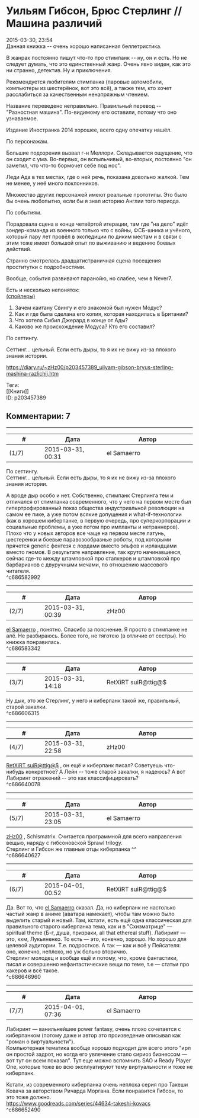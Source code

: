 Уильям Гибсон, Брюс Стерлинг // Машина различий
===============================================

  
2015-03-30, 23:54  
 Данная книжка -- очень хорошо написанная беллетристика.   
   
 В жанрах постоянно пишут что-то про стимпанк -- ну, он и есть. Но не следует думать, что это единственный жанр. Очень явно виден, как это ни странно, детектив. Ну и приключения.   
   
 Рекомендуется любителям стимпанка (паровые автомобили, компьютеры из шестерёнок, вот это всё), а также тем, кто хочет расслабиться за качественным ненапряжным чтением.   
   
 Название переведено неправильно. Правильный перевод -- "Разностная машина". По-видимому его оставили, потому что оно узнаваемое.   
   
 Издание Иностранка 2014 хорошее, всего одну опечатку нашёл.   
   
 По персонажам.   
   
 Большие подозрения вызвал г-н Меллори. Складывается ощущение, что он сходит с ума. Во-первых, он вспыльчивый, во-вторых, постоянно "он заметил, что что-то бормочет себе под нос".   
   
 Леди Ада в тех местах, где о ней речь, показана довольно жалкой. Тем не менее, у неё много поклонников.   
   
 Множество других персонажей имеют реальные прототипы. Это было бы очень любопытно, если бы я знал историю Англии того периода.   
   
 По событиям.   
   
 Порадовала сцена в конце четвёртой итерации, там где "на дело" идёт зондер-команда из военного только что с войны, ФСБ-шника и учёного, который пару лет провёл в экспедиции по диким местам и в связи с этим тоже имеет большой опыт по выживанию и ведению боевых действий.   
   
 Странно смотрелась двадцатистраничная сцена посещения проститутки с подробностями.   
   
 Вообще, события развивают паранойю, но слабее, чем в Never7.   
   
 Есть и несколько непоняток:   
  [(спойлеры)](https://zHz00.diary.ru/p203457389.htm?index=1#linkmore203457389m1)      
 1. Зачем каитану Свингу и его знакомой был нужен Модус?   
 2. Как и где была сделана его копия, которая находилась в Британии?   
 3. Что хотела Сибил Джерард в конце от Ады?   
 4. Каково же происхождение Модуса? Кто его составил?     
   
 По сеттингу.   
   
 Сеттинг... цельный. Если есть дыры, то я их не вижу из-за плохого знания истории.   
  
<https://diary.ru/~zHz00/p203457389_uilyam-gibson-bryus-sterling-mashina-razlichij.htm>  
  
Теги:  
[[Книги]]  
ID: p203457389  


Комментарии: 7
--------------

  


---



|         #         |              Дата              |                     Автор                     |           ID           |
| --- | --- | --- | --- |
| (1/7) | 2015-03-31, 00:31 | el Samaerro | c686582992 |

  
  По сеттингу.   
 Сеттинг... цельный. Если есть дыры, то я их не вижу из-за плохого знания истории.    
   
 А вроде дыр особо и нет. Собственно, стимпанк Стерлинга тем и отличался от стимпанка современного, что у него на первом месте был гипертрофированный показ общества индустриальной революции на самом ее пике, а уже потом всякие допущения и what-if-технологии (как в хорошем киберпанке, в первую очередь, про суперкорпорации и социальные проблемы, а уже потом про импланты и нетраннеров).   
 Плохо что у новых авторов все чаще на первом месте латунь, шестеренки и боевые паравозообразные роботы, под которыми прячется generic фентезя с лордами вместо эльфов и ирландцами вместо гномов. В результате направление, так круто начинавшееся, сейчас где-то между штамповкой про сталкеров и штамповкой про барбарианов с двуручными мечами, по отношению массового читателя.   
 ^c686582992

---



|         #         |              Дата              |                     Автор                     |           ID           |
| --- | --- | --- | --- |
| (2/7) | 2015-03-31, 00:39 | zHz00 | c686583342 |

  
  [el Samaerro](http://samaerro.diary.ru "-___-")  , понятно. Спасибо за пояснение. Я просто в стимпанке не алё. Не разбираюсь. Более того, не тяготею (в отличие от сестры). Но книжка понравилась.   
 ^c686583342

---



|         #         |              Дата              |                     Автор                     |           ID           |
| --- | --- | --- | --- |
| (3/7) | 2015-03-31, 14:18 | RetXiRT suiR@ttig@$ | c686606315 |

  
  Ну дык, это же Стерлинг, у него и киберпанк такой же, правильный, старой закалки.    
 ^c686606315

---



|         #         |              Дата              |                     Автор                     |           ID           |
| --- | --- | --- | --- |
| (4/7) | 2015-03-31, 22:58 | zHz00 | c686640078 |

  
  [RetXiRT suiR@ttig@$](http://Hellspawn.diary.ru "Koneko-chan shrine")  , он ещё и киберпанк писал? Советуешь что-нибудь конкретное? А Лейн -- тоже старой закалки, я надеюсь? А вот Лабиринт отражений -- это как классифицировать?   
 ^c686640078

---



|         #         |              Дата              |                     Автор                     |           ID           |
| --- | --- | --- | --- |
| (5/7) | 2015-03-31, 23:05 | el Samaerro | c686640627 |

  
  [zHz00](https://zHz00.diary.ru "Untitled")  , Schismatrix. Считается программной для всего направления вещью, наряду с гибсоновской Sprawl trilogy.   
 Стерлинг и Гибсон же главные отцы киберпанка ^^   
 ^c686640627

---



|         #         |              Дата              |                     Автор                     |           ID           |
| --- | --- | --- | --- |
| (6/7) | 2015-04-01, 00:52 | RetXiRT suiR@ttig@$ | c686646960 |

  
  Да. Вот то, что  [el Samaerro](http://samaerro.diary.ru "-___-")  сказал. Да, но киберпанк не настолько частый жанр в аниме (аватара намекает), чтобы там можно было выделить старый и новый. Там, кстати, есть ещё одна классическая для правильного старого киберпанка тема, как и в "Схизматрице" — spiritual theme (Б-г, душа, призраки, all that ethereal stuff). Лабиринт — это, кхм, Лукьяненко. То есть — это, конечно, хорошо. Но хорошо для целевой аудитории. Т.е. подростков. А так — как и всё у Пейсателя: оно, конечно, неплохо, но уж больно вторично.   
 Стерлинг молодец и вообще ещё и потому, что, кроме фантастики, писал и совершенно нефантастические вещи по теме, т.е — статьи про хакеров и всё такое.    
 ^c686646960

---



|         #         |              Дата              |                     Автор                     |           ID           |
| --- | --- | --- | --- |
| (7/7) | 2015-04-01, 07:36 | el Samaerro | c686652490 |

  
 Лабиринт — ванильнейшее power fantasy, очень плохо сочетается с киберпанком (потому даже и автор это произведение описывал как "роман о виртуальности").   
 Компьютерная тематика вообще хорошо подходит для всего этого "ирл он простой задрот, но когда его увлечение стало сириоз бизнессом — вот тут он всем показал". Тут еще можно вспомнить SAO и Ready Player One, которые тоже во всю эксплуатируют тему виртуальности и тоже не киберпанк.   
   
 Кстати, из современного киберпанка очень неплоха серия про Такеши Ковача за авторством Ричарда Моргана. Если понравится Гибсон, то это тоже должно.   
 <https://www.goodreads.com/series/44634-takeshi-kovacs>   
 ^c686652490